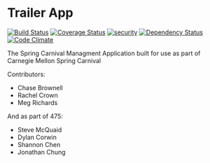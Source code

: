 Trailer App
===
[![Build Status](https://travis-ci.org/sc0v/binder-app.svg?branch=master)](https://travis-ci.org/sc0v/binder-app) [![Coverage Status](https://img.shields.io/coveralls/sc0v/binder-app.svg)](https://coveralls.io/r/sc0v/binder-app?branch=master) [![security](https://hakiri.io/github/sc0v/binder-app/master.svg)](https://hakiri.io/github/sc0v/binder-app/master) [![Dependency Status](https://gemnasium.com/sc0v/binder-app.svg)](https://gemnasium.com/sc0v/binder-app) [![Code Climate](https://codeclimate.com/github/sc0v/binder-app/badges/gpa.svg)](https://codeclimate.com/github/sc0v/binder-app)

The Spring Carnival Managment Application built for use as part of Carnegie Mellon Spring Carnival


Contributors:
- Chase Brownell
- Rachel Crown
- Meg Richards

And as part of 475:
- Steve McQuaid
- Dylan Corwin
- Shannon Chen
- Jonathan Chung
